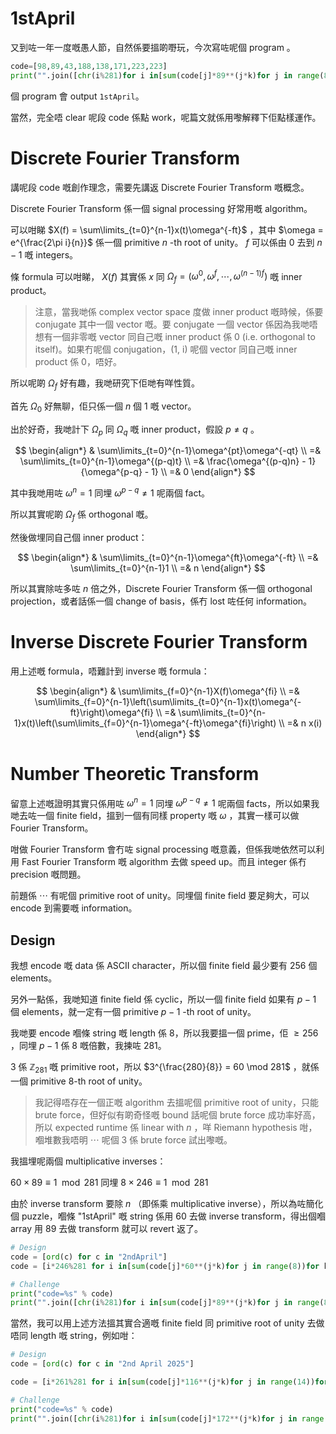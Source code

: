 # 1stApril

又到咗一年一度嘅愚人節，自然係要搵啲嘢玩，今次寫咗呢個 program 。

```py
code=[98,89,43,188,138,171,223,223]
print("".join([chr(i%281)for i in[sum(code[j]*89**(j*k)for j in range(8))for k in range(8)]]))
```

個 program 會 output `1stApril`。

當然，完全唔 clear 呢段 code 係點 work，呢篇文就係用嚟解釋下佢點樣運作。

# Discrete Fourier Transform

講呢段 code 嘅創作理念，需要先講返 Discrete Fourier Transform 嘅概念。

Discrete Fourier Transform 係一個 signal processing 好常用嘅 algorithm。

可以咁睇 $X(f) = \sum\limits_{t=0}^{n-1}x(t)\omega^{-ft}$ ，其中 $\omega = e^{\frac{2\pi i}{n}}$ 係一個 primitive $n$ -th root of unity。 $f$ 可以係由 0 去到 $n-1$ 嘅 integers。

條 formula 可以咁睇， $X(f)$ 其實係 $x$ 同 $\Omega_f = (\omega^0, \omega^f, \cdots, \omega^{(n-1)f})$ 嘅 inner product。

> 注意，當我哋係 complex vector space 度做 inner product 嘅時候，係要 conjugate 其中一個 vector 嘅。要 conjugate 一個 vector 係因為我哋唔想有一個非零嘅 vector 同自己嘅 inner product 係 0 (i.e. orthogonal to itself)。如果冇呢個 conjugation，(1, i) 呢個 vector 同自己嘅 inner product 係 0，唔好。

所以呢啲 $\Omega_f$ 好有趣，我哋研究下佢哋有咩性質。

首先 $\Omega_0$ 好無聊，佢只係一個 $n$ 個 1 嘅 vector。

出於好奇，我哋計下 $\Omega_p$ 同 $\Omega_q$ 嘅 inner product，假設 $p \ne q$ 。

$$
\begin{align*}
& \sum\limits_{t=0}^{n-1}\omega^{pt}\omega^{-qt} \\
=& \sum\limits_{t=0}^{n-1}\omega^{(p-q)t}  \\
=& \frac{\omega^{(p-q)n} - 1}{\omega^{p-q} - 1} \\
=& 0
\end{align*}
$$

其中我哋用咗 $\omega^n = 1$ 同埋 $\omega^{p - q} \ne 1$ 呢兩個 fact。

所以其實呢啲 $\Omega_f$ 係 orthogonal 嘅。

然後做埋同自己個 inner product：

$$
\begin{align*}
& \sum\limits_{t=0}^{n-1}\omega^{ft}\omega^{-ft} \\
=& \sum\limits_{t=0}^{n-1}1  \\
=& n
\end{align*}
$$

所以其實除咗多咗 $n$ 倍之外，Discrete Fourier Transform 係一個 orthogonal projection，或者話係一個 change of basis，係冇 lost 咗任何 information。

# Inverse Discrete Fourier Transform

用上述嘅 formula，唔難計到 inverse 嘅 formula：

$$
\begin{align*}
& \sum\limits_{f=0}^{n-1}X(f)\omega^{fi} \\
=& \sum\limits_{f=0}^{n-1}\left(\sum\limits_{t=0}^{n-1}x(t)\omega^{-ft}\right)\omega^{fi} \\
=& \sum\limits_{t=0}^{n-1}x(t)\left(\sum\limits_{f=0}^{n-1}\omega^{-ft}\omega^{fi}\right) \\
=& n x(i)
\end{align*}
$$

# Number Theoretic Transform
留意上述嘅證明其實只係用咗 $\omega^n = 1$ 同埋 $\omega^{p - q} \ne 1$ 呢兩個 facts，所以如果我哋去咗一個 finite field，搵到一個有同樣 property 嘅 $\omega$ ，其實一樣可以做 Fourier Transform。

咁做 Fourier Transform 會冇咗 signal processing 嘅意義，但係我哋依然可以利用 Fast Fourier Transform 嘅 algorithm 去做 speed up。而且 integer 係冇 precision 嘅問題。

前題係 ⋯ 有呢個 primitive root of unity。同埋個 finite field 要足夠大，可以 encode 到需要嘅 information。

## Design

我想 encode 嘅 data 係 ASCII character，所以個 finite field 最少要有 256 個 elements。

另外一點係，我哋知道 finite field 係 cyclic，所以一個 finite field 如果有 $p - 1$ 個 elements，就一定有一個 primitive $p - 1$ -th root of unity。

我哋要 encode 嗰條 string 嘅 length 係 8，所以我要搵一個 prime，佢 $\ge 256$ ，同埋 $p - 1$ 係 8 嘅倍數，我揀咗 281。

3 係 $\mathbb{Z}_{281}$ 嘅 primitive root，所以 $3^{\frac{280}{8}} = 60 \mod 281$ ，就係一個 primitive 8-th root of unity。

> 我記得唔存在一個正嘅 algorithm 去搵呢個 primitive root of unity，只能 brute force，但好似有啲奇怪嘅 bound 話呢個 brute force 成功率好高，所以 expected runtime 係 linear with $n$ ，咩 Riemann hypothesis 咁，嗰堆數我唔明 ⋯ 呢個 3 係 brute force 試出嚟嘅。

我搵埋呢兩個 multiplicative inverses：

 $60 \times 89 \equiv 1 \mod 281$ 同埋 $8 \times 246 \equiv 1 \mod 281$ 

由於 inverse transform 要除 $n$ （即係乘 multiplicative inverse），所以為咗簡化個 puzzle，嗰條 "1stApril" 嘅 string 係用 $60$ 去做 inverse transform，得出個嗰 array 用 $89$ 去做 transform 就可以 revert 返了。


```py
# Design
code = [ord(c) for c in "2ndApril"]
code = [i*246%281 for i in[sum(code[j]*60**(j*k)for j in range(8))for k in range(8)]]

# Challenge
print("code=%s" % code)
print("".join([chr(i%281)for i in[sum(code[j]*89**(j*k)for j in range(8))for k in range(8)]]))
```


當然，我可以用上述方法搵其實合適嘅 finite field 同 primitive root of unity 去做唔同 length 嘅 string，例如咁：

```py
# Design
code = [ord(c) for c in "2nd April 2025"]

code = [i*261%281 for i in[sum(code[j]*116**(j*k)for j in range(14))for k in range(14)]]

# Challenge
print("code=%s" % code)
print("".join([chr(i%281)for i in[sum(code[j]*172**(j*k)for j in range(14))for k in range(14)]]))
```
